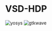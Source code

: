 # VSD-HDP
![yosys](https://github.com/Rohitkadam31/VSD-HDP/assets/148602919/d2fbdde8-e056-4075-813e-f436390c202c)
![gtkwave](https://github.com/Rohitkadam31/VSD-HDP/assets/148602919/a1d5676e-f528-4273-a42a-73b56e3388d7)


